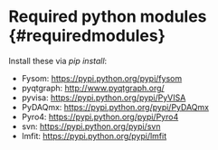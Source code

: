 Required python modules                     {#requiredmodules}
============
Install these via *pip install*:
* Fysom: https://pypi.python.org/pypi/fysom
* pyqtgraph: http://www.pyqtgraph.org/
* pyvisa: https://pypi.python.org/pypi/PyVISA
* PyDAQmx: https://pypi.python.org/pypi/PyDAQmx
* Pyro4: https://pypi.python.org/pypi/Pyro4
* svn: https://pypi.python.org/pypi/svn
* lmfit: https://pypi.python.org/pypi/lmfit

